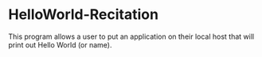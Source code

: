 # HelloWorld-Recitation
This program allows a user to put an application on their local host that will print out Hello World (or name).

